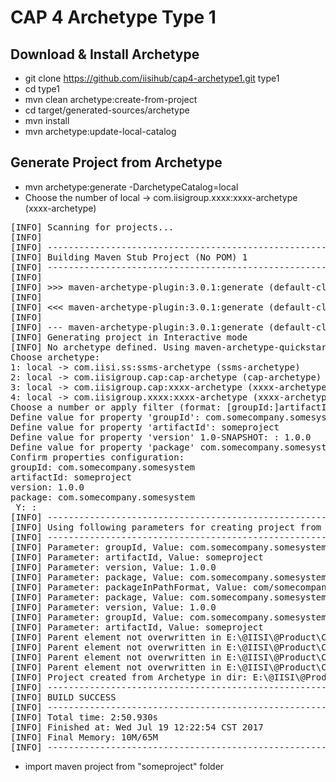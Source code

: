 # CAP 4 Archetype Type 1
## Download & Install Archetype
* git clone https://github.com/iisihub/cap4-archetype1.git type1
* cd type1
* mvn clean archetype:create-from-project
* cd target/generated-sources/archetype
* mvn install
* mvn archetype:update-local-catalog

## Generate Project from Archetype
* mvn archetype:generate -DarchetypeCatalog=local
* Choose the number of local -> com.iisigroup.xxxx:xxxx-archetype (xxxx-archetype)
<pre>
[INFO] Scanning for projects...
[INFO]
[INFO] ------------------------------------------------------------------------
[INFO] Building Maven Stub Project (No POM) 1
[INFO] ------------------------------------------------------------------------
[INFO]
[INFO] >>> maven-archetype-plugin:3.0.1:generate (default-cli) @ standalone-pom >>>
[INFO]
[INFO] <<< maven-archetype-plugin:3.0.1:generate (default-cli) @ standalone-pom <<<
[INFO]
[INFO] --- maven-archetype-plugin:3.0.1:generate (default-cli) @ standalone-pom ---
[INFO] Generating project in Interactive mode
[INFO] No archetype defined. Using maven-archetype-quickstart (org.apache.maven.archetypes:maven-archetype-quickstart:1.0)
Choose archetype:
1: local -> com.iisi.ss:ssms-archetype (ssms-archetype)
2: local -> com.iisigroup.cap:cap-archetype (cap-archetype)
3: local -> com.iisigroup.cap:xxxx-archetype (xxxx-archetype)
4: local -> com.iisigroup.xxxx:xxxx-archetype (xxxx-archetype)
Choose a number or apply filter (format: [groupId:]artifactId, case sensitive contains): : 4
Define value for property 'groupId': com.somecompany.somesystem
Define value for property 'artifactId': someproject
Define value for property 'version' 1.0-SNAPSHOT: : 1.0.0
Define value for property 'package' com.somecompany.somesystem: :
Confirm properties configuration:
groupId: com.somecompany.somesystem
artifactId: someproject
version: 1.0.0
package: com.somecompany.somesystem
 Y: :
[INFO] ----------------------------------------------------------------------------
[INFO] Using following parameters for creating project from Archetype: xxxx-archetype:4.0.1-archetype1
[INFO] ----------------------------------------------------------------------------
[INFO] Parameter: groupId, Value: com.somecompany.somesystem
[INFO] Parameter: artifactId, Value: someproject
[INFO] Parameter: version, Value: 1.0.0
[INFO] Parameter: package, Value: com.somecompany.somesystem
[INFO] Parameter: packageInPathFormat, Value: com/somecompany/somesystem
[INFO] Parameter: package, Value: com.somecompany.somesystem
[INFO] Parameter: version, Value: 1.0.0
[INFO] Parameter: groupId, Value: com.somecompany.somesystem
[INFO] Parameter: artifactId, Value: someproject
[INFO] Parent element not overwritten in E:\@IISI\@Product\CAP4\archetype\someproject\someproject-config\pom.xml
[INFO] Parent element not overwritten in E:\@IISI\@Product\CAP4\archetype\someproject\someproject-web\pom.xml
[INFO] Parent element not overwritten in E:\@IISI\@Product\CAP4\archetype\someproject\someproject-ap\pom.xml
[INFO] Parent element not overwritten in E:\@IISI\@Product\CAP4\archetype\someproject\someproject-auth-admin\pom.xml
[INFO] Project created from Archetype in dir: E:\@IISI\@Product\CAP4\archetype\someproject
[INFO] ------------------------------------------------------------------------
[INFO] BUILD SUCCESS
[INFO] ------------------------------------------------------------------------
[INFO] Total time: 2:50.930s
[INFO] Finished at: Wed Jul 19 12:22:54 CST 2017
[INFO] Final Memory: 10M/65M
[INFO] ------------------------------------------------------------------------
</pre>
* import maven project from "someproject" folder
